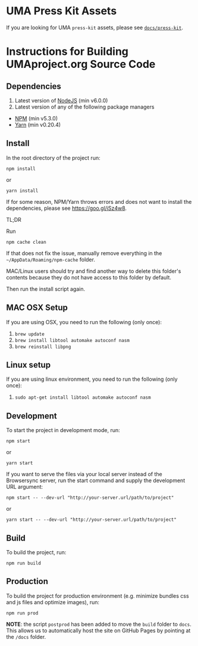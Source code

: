 # UMA Press Kit Assets

If you are looking for UMA `press-kit` assets, please see [`docs/press-kit`](https://github.com/UMAprotocol/website/tree/master/docs/press-kit).

# Instructions for Building UMAproject.org Source Code

## Dependencies

1. Latest version of [NodeJS](http://nodejs.org/) (min v6.0.0)
2. Latest version of any of the following package managers

- [NPM](https://www.npmjs.com/) (min v5.3.0)
- [Yarn](https://yarnpkg.com/) (min v0.20.4)

## Install

In the root directory of the project run:

```
npm install
```

or

```
yarn install
```

If for some reason, NPM/Yarn throws errors and does not want to install the dependencies, please see https://goo.gl/iSz4w8.

TL;DR

Run

```
npm cache clean
```

If that does not fix the issue, manually remove everything in the `~/AppData/Roaming/npm-cache` folder.

MAC/Linux users should try and find another way to delete this folder's contents because they do not have access to this folder by default.

Then run the install script again.

## MAC OSX Setup

If you are using OSX, you need to run the following (only once):

1. `brew update`
2. `brew install libtool automake autoconf nasm`
3. `brew reinstall libpng`

## Linux setup

If you are using linux environment, you need to run the following (only once):

1. `sudo apt-get install libtool automake autoconf nasm`

## Development

To start the project in development mode, run:

```
npm start
```

or

```
yarn start
```

If you want to serve the files via your local server instead of the Browsersync server, run the start command and supply the development URL argument:

```
npm start -- --dev-url "http://your-server.url/path/to/project"
```

or

```
yarn start -- --dev-url "http://your-server.url/path/to/project"
```

## Build

To build the project, run:

```
npm run build
```

## Production

To build the project for production environment (e.g. minimize bundles css and js files and optimize images), run:

```
npm run prod
```

**NOTE**: the script `postprod` has been added to move the `build` folder to `docs`. This allows us to automatically host the site on GitHub Pages by pointing at the `/docs` folder.
